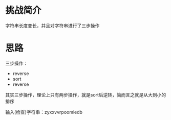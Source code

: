 # 挑战简介
字符串长度变长，并且对字符串进行了三步操作  

# 思路
三步操作：  
- reverse
- sort
- reverse

其实三步操作，理论上只有两步操作，就是sort后逆转，简而言之就是从大到小的排序   

输入(检查)字符串：zyxxvvrpoomiedb
